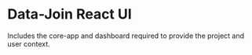 # Data-Join React UI

Includes the core-app and dashboard required to provide the project and user context.

